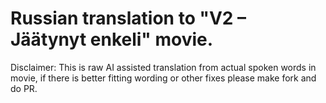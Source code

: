 # Russian translation to "V2 – Jäätynyt enkeli" movie.

Disclaimer: This is raw AI assisted translation from actual spoken words in movie, if there is better fitting wording or other fixes please make fork and do PR.
